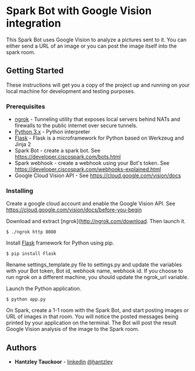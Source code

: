 # Spark Bot with Google Vision integration

This Spark Bot uses Google Vision to analyze a pictures sent to it. You can either send a URL of an image or you can post the image itself into the spark room.



## Getting Started

These instructions will get you a copy of the project up and running on your local machine for development and testing purposes.



### Prerequisites
* [ngrok](http://ngrok.com) - Tunneling utility that exposes local servers behind NATs and firewalls to the public internet over secure tunnels.
* [Python 3.x](http://www.python.org) - Python interpreter
* [Flask](http://flask.pocoo.org/)  - Flask is a microframework for Python based on Werkzeug and Jinja 2
* Spark Bot - create a spark bot. See https://developer.ciscospark.com/bots.html
* Spark webhook - create a webhook using your Bot's token. See https://developer.ciscospark.com/webhooks-explained.html
* Google Cloud Vision API - See https://cloud.google.com/vision/docs


### Installing

Create a google cloud account and enable the Google Vision API. See https://cloud.google.com/vision/docs/before-you-begin


Download and extract [ngrok](http://ngrok.com/download. Then launch it.

```
$ ./ngrok http 8080
```

Install [Flask](http://flask.pocoo.org/) framework for Python using pip.

```
$ pip install Flask
```

Rename settings_template.py file to settings.py and update the variables with your Bot token, Bot id, webhook name, webhook id. If you choose to run ngrok on a different machine, you should update the ngrok_url variable.

Launch the Python application.

```
$ python app.py
```

On Spark, create a 1-1 room with the Spark Bot, and start posting images or URL of images in that room. You will notice the posted messages being printed by your application on the terminal. The Bot will post the result Google Vision analysis of the image to the Spark room.


## Authors

* **Hantzley Tauckoor** - [linkedin](http://linkedin.com/in/hantzley) [@hantzley](http://twitter.com/hantzley)

